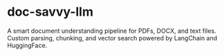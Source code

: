 # doc-savvy-llm
A smart document understanding pipeline for PDFs, DOCX, and text files. Custom parsing, chunking, and vector search powered by LangChain and HuggingFace.
